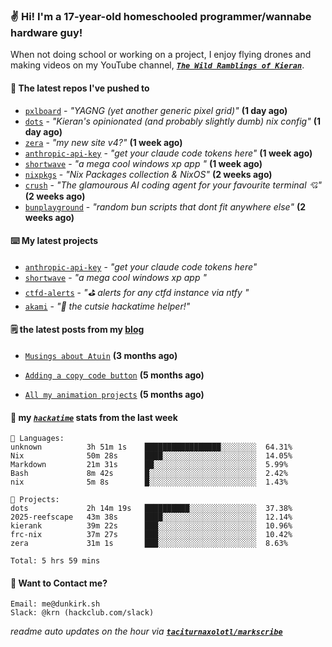 ### ✌️ Hi! I'm a 17-year-old homeschooled programmer/wannabe hardware guy!

When not doing school or working on a project, I enjoy flying drones and making videos on my YouTube channel, [**_`The Wild Ramblings of Kieran`_**](https://youtube.com/@kieran.rambles).

#### 👷 The latest repos I've pushed to

- [`pxlboard`](https://github.com/taciturnaxolotl/pxlboard) - _"YAGNG (yet another generic pixel grid)"_ **(1 day ago)**
- [`dots`](https://github.com/taciturnaxolotl/dots) - _"Kieran's opinionated (and probably slightly dumb) nix config"_ **(1 day ago)**
- [`zera`](https://github.com/taciturnaxolotl/zera) - _"my new site v4?"_ **(1 week ago)**
- [`anthropic-api-key`](https://github.com/taciturnaxolotl/anthropic-api-key) - _"get your claude code tokens here"_ **(1 week ago)**
- [`shortwave`](https://github.com/taciturnaxolotl/shortwave) - _"a mega cool windows xp app "_ **(1 week ago)**
- [`nixpkgs`](https://github.com/NixOS/nixpkgs) - _"Nix Packages collection & NixOS"_ **(2 weeks ago)**
- [`crush`](https://github.com/charmbracelet/crush) - _"The glamourous AI coding agent for your favourite terminal 💘"_ **(2 weeks ago)**
- [`bunplayground`](https://github.com/taciturnaxolotl/bunplayground) - _"random bun scripts that dont fit anywhere else"_ **(2 weeks ago)**

#### ⌨️ My latest projects

- [`anthropic-api-key`](https://github.com/taciturnaxolotl/anthropic-api-key) - _"get your claude code tokens here"_
- [`shortwave`](https://github.com/taciturnaxolotl/shortwave) - _"a mega cool windows xp app "_
- [`ctfd-alerts`](https://github.com/taciturnaxolotl/ctfd-alerts) - _"⛳ alerts for any ctfd instance via ntfy "_
- [`akami`](https://github.com/taciturnaxolotl/akami) - _"🌷 the cutsie hackatime helper!"_

#### 🗒️ the latest posts from my [blog](https://dunkirk.sh)

- [`Musings about Atuin`](https://dunkirk.sh/blog/atuin/) **(3 months ago)**

- [`Adding a copy code button`](https://dunkirk.sh/blog/adding-a-copy-button/) **(5 months ago)**

- [`All my animation projects`](https://dunkirk.sh/blog/my-animations/) **(5 months ago)**



#### 📡 my [_`hackatime`_](https://waka.hackclub.com) stats from the last week

```text
💾 Languages:
unknown          3h 51m 1s    █████████████████░░░░░░░░  64.31%
Nix              50m 28s      ████░░░░░░░░░░░░░░░░░░░░░  14.05%
Markdown         21m 31s      ██░░░░░░░░░░░░░░░░░░░░░░░  5.99%
Bash             8m 42s       █░░░░░░░░░░░░░░░░░░░░░░░░  2.42%
nix              5m 8s        █░░░░░░░░░░░░░░░░░░░░░░░░  1.43%

💼 Projects:
dots             2h 14m 19s   ██████████░░░░░░░░░░░░░░░  37.38%
2025-reefscape   43m 38s      ████░░░░░░░░░░░░░░░░░░░░░  12.14%
kierank          39m 22s      ███░░░░░░░░░░░░░░░░░░░░░░  10.96%
frc-nix          37m 27s      ███░░░░░░░░░░░░░░░░░░░░░░  10.42%
zera             31m 1s       ███░░░░░░░░░░░░░░░░░░░░░░  8.63%

Total: 5 hrs 59 mins
```

#### 📮 Want to Contact me?

```text
Email: me@dunkirk.sh
Slack: @krn (hackclub.com/slack)
```

_readme auto updates on the hour via [**`taciturnaxolotl/markscribe`**](https://github.com/taciturnaxolotl/markscribe)_
